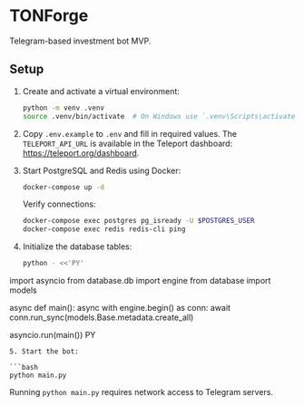 # TONForge

Telegram-based investment bot MVP.

## Setup

1. Create and activate a virtual environment:

   ```bash
   python -m venv .venv
   source .venv/bin/activate  # On Windows use `.venv\Scripts\activate`
   ```

2. Copy `.env.example` to `.env` and fill in required values. The `TELEPORT_API_URL`
   is available in the Teleport dashboard: https://teleport.org/dashboard.
3. Start PostgreSQL and Redis using Docker:

   ```bash
   docker-compose up -d
   ```

   Verify connections:

   ```bash
   docker-compose exec postgres pg_isready -U $POSTGRES_USER
   docker-compose exec redis redis-cli ping
   ```

4. Initialize the database tables:

   ```bash
   python - <<'PY'
import asyncio
from database.db import engine
from database import models

async def main():
    async with engine.begin() as conn:
        await conn.run_sync(models.Base.metadata.create_all)

asyncio.run(main())
PY
   ```
5. Start the bot:

   ```bash
   python main.py
   ```

Running `python main.py` requires network access to Telegram servers.
